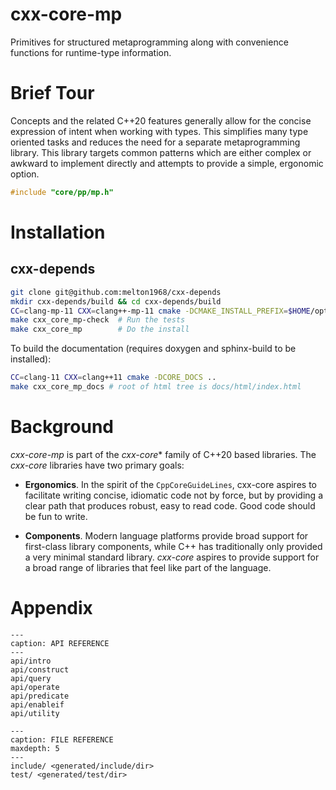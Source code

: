 
# cxx-core-mp

Primitives for structured metaprogramming along with convenience
functions for runtime-type information.

# Brief Tour

Concepts and the related C++20 features generally allow for the
concise expression of intent when working with types. This simplifies
many type oriented tasks and reduces the need for a separate
metaprogramming library. This library targets common patterns which
are either complex or awkward to implement directly and attempts to
provide a simple, ergonomic option.

```c++
#include "core/pp/mp.h"
```

# Installation

## cxx-depends

```bash
git clone git@github.com:melton1968/cxx-depends
mkdir cxx-depends/build && cd cxx-depends/build
CC=clang-mp-11 CXX=clang++-mp-11 cmake -DCMAKE_INSTALL_PREFIX=$HOME/opt -DCORE_TESTS=ON ..
make cxx_core_mp-check  # Run the tests
make cxx_core_mp        # Do the install
```

To build the documentation (requires doxygen and sphinx-build to be installed):

```bash
CC=clang-11 CXX=clang++11 cmake -DCORE_DOCS ..
make cxx_core_mp_docs # root of html tree is docs/html/index.html
```

# Background

*cxx-core-mp* is part of the *cxx-core** family of C++20 based
libraries. The *cxx-core* libraries have two primary goals:

- **Ergonomics**. In the spirit of the `CppCoreGuideLines`, cxx-core
  aspires to facilitate writing concise, idiomatic code not by force,
  but by providing a clear path that produces robust, easy to read
  code. Good code should be fun to write.
  
- **Components**. Modern language platforms provide broad support for
  first-class library components, while C++ has traditionally only
  provided a very minimal standard library. *cxx-core* aspires to
  provide support for a broad range of libraries that feel like part
  of the language.

# Appendix

```{toctree}
---
caption: API REFERENCE
---
api/intro
api/construct
api/query
api/operate
api/predicate
api/enableif
api/utility
```

```{toctree}
---
caption: FILE REFERENCE
maxdepth: 5
---
include/ <generated/include/dir>
test/ <generated/test/dir>
```
